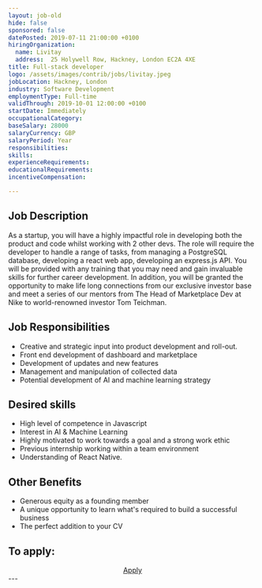 ```yaml
---
layout: job-old
hide: false
sponsored: false
datePosted: 2019-07-11 21:00:00 +0100
hiringOrganization:
  name: Livitay
  address:  25 Holywell Row, Hackney, London EC2A 4XE
title: Full-stack developer
logo: /assets/images/contrib/jobs/livitay.jpeg
jobLocation: Hackney, London
industry: Software Development
employmentType: Full-time
validThrough: 2019-10-01 12:00:00 +0100
startDate: Immediately
occupationalCategory:
baseSalary: 28000
salaryCurrency: GBP
salaryPeriod: Year
responsibilities:
skills:
experienceRequirements:
educationalRequirements:
incentiveCompensation:

---
```


## Job Description
As a startup, you will have a highly impactful role in developing both the product and code whilst working with 2 other devs. The role will require the developer to handle a range of tasks, from managing a PostgreSQL database, developing a react web app, developing an express.js API. You will be provided with any training that you may need and gain invaluable skills for further career development. In addition, you will be granted the opportunity to make life long connections from our exclusive investor base and meet a series of our mentors from The Head of Marketplace Dev at Nike to world-renowned investor Tom Teichman.

## Job Responsibilities
- Creative and strategic input into product development and roll-out.
- Front end development of dashboard and marketplace
- Development of updates and new features 
- Management and manipulation of collected data
- Potential development of AI and machine learning strategy

## Desired skills
- High level of competence in Javascript 
- Interest in AI & Machine Learning
- Highly motivated to work towards a goal and a strong work ethic
- Previous internship working within a team environment 
- Understanding of React Native.

## Other Benefits
- Generous equity as a founding member
- A unique opportunity to learn what's required to build a successful business
- The perfect addition to your CV


## To apply:

<div class="to-apply" style="text-align: center">
  <a class="btn btn--dark" style="margin: 20px" href="https://www.livitay.com/jobs">
    Apply
  </a>
</div>
---
